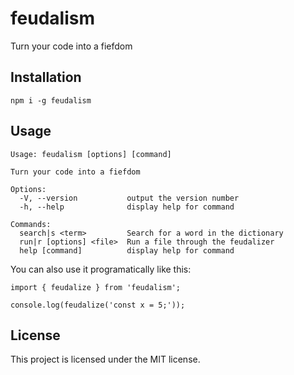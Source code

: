 # feudalism

Turn your code into a fiefdom

## Installation

```
npm i -g feudalism
```

## Usage

```
Usage: feudalism [options] [command]

Turn your code into a fiefdom

Options:
  -V, --version           output the version number
  -h, --help              display help for command

Commands:
  search|s <term>         Search for a word in the dictionary
  run|r [options] <file>  Run a file through the feudalizer
  help [command]          display help for command
```

You can also use it programatically like this:

```
import { feudalize } from 'feudalism';

console.log(feudalize('const x = 5;'));
```

## License

This project is licensed under the MIT license.
